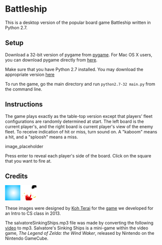 # Battleship

This is a desktop version of the popular board game Battleship written in Python 2.7.

## Setup

Download a 32-bit version of pygame from [pygame][pygame-download-directory]. For Mac OS X users, you can download pygame directly
from [here][pygame-download-mac].

Make sure that you have Python 2.7 installed. You may download the appropriate version [here][python-download]

To run the game, go the main directory and run `python2.7-32 main.py` from the command line.

## Instructions

The game plays exactly as the table-top version except that players' fleet configurations are randomly determined at start. The left board is the current player's, and the right board is current player's view of the enemy fleet. To receive indication of hit or miss, turn sound on. A "kaboom" means a hit, and a "sploosh" means a miss.

image_placeholder

Press enter to reveal each player's side of the board. Click on the square that you want to fire at. 


## Credits

![blockSky.png][block]
![fire.png][fire] 

These images were designed by [Koh Terai][Koh-Terai] for the [game][HideAndSeak] we developed for an Intro to CS class in 2013.

The salvatoreSinkingShips.mp3 file was made by converting the following [video][Salvatore] to mp3. Salvatore's Sinking Ships is a mini-game within the video game, _The Legend of Zelda: the Wind Waker_, released by Nintendo on the Nintendo GameCube. 

[pygame-download-directory]: http://www.pygame.org/download.shtml
[pygame-download-mac]: http://pygame.org/ftp/pygame-1.9.1release-python.org-32bit-py2.7-macosx10.3.dmg
[python-download]: https://www.python.org/downloads/
[Koh-Terai]: http://www.kohterai.com/#/
[HideAndSeak]: https://github.com/kohterai/HideAndSeak 
[Salvatore]: https://www.youtube.com/watch?v=q_rQpf7yF9Y
[block]: https://github.com/mav-zate/battleship/blob/master/battleship/data/blockSky.png "Block sky"
[fire]: https://github.com/mav-zate/battleship/blob/master/battleship/data/fire.png "Fire"

